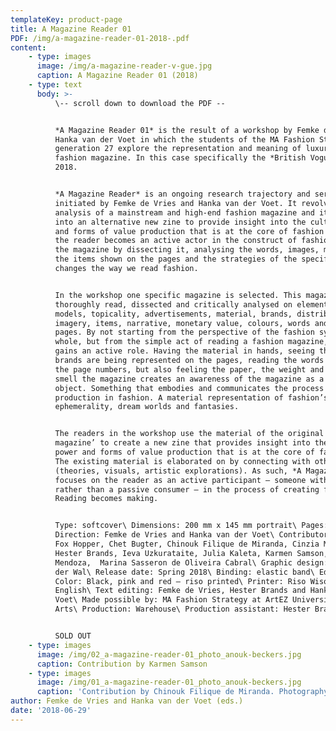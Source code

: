 ```yaml
---
templateKey: product-page
title: A Magazine Reader 01
PDF: /img/a-magazine-reader-01-2018-.pdf
content:
    - type: images
      image: /img/a-magazine-reader-v-gue.jpg
      caption: A Magazine Reader 01 (2018)
    - type: text
      body: >-
          \-- scroll down to download the PDF --


          *A Magazine Reader 01* is the result of a workshop by Femke de Vries and
          Hanka van der Voet in which the students of the MA Fashion Strategy
          generation 27 explore the representation and meaning of luxury in the
          fashion magazine. In this case specifically the *British Vogue*, February
          2018.


          *A Magazine Reader* is an ongoing research trajectory and series of zines
          initiated by Femke de Vries and Hanka van der Voet. It revolves around the
          analysis of a mainstream and high-end fashion magazine and its translation
          into an alternative new zine to provide insight into the cultural power
          and forms of value production that is at the core of fashion media. In it,
          the reader becomes an active actor in the construct of fashion. Re-reading
          the magazine by dissecting it, analysing the words, images, materiality,
          the items shown on the pages and the strategies of the specific magazine
          changes the way we read fashion.


          In the workshop one specific magazine is selected. This magazine is
          thoroughly read, dissected and critically analysed on elements such as
          models, topicality, advertisements, material, brands, distribution,
          imagery, items, narrative, monetary value, colours, words and order of
          pages. By not starting from the perspective of the fashion system as a
          whole, but from the simple act of reading a fashion magazine, the reader
          gains an active role. Having the material in hands, seeing the images, how
          brands are being represented on the pages, reading the words and tracing
          the page numbers, but also feeling the paper, the weight and being able to
          smell the magazine creates an awareness of the magazine as a material
          object. Something that embodies and communicates the process of value
          production in fashion. A material representation of fashion’s
          ephemerality, dream worlds and fantasies.


          The readers in the workshop use the material of the original ‘source
          magazine’ to create a new zine that provides insight into the cultural
          power and forms of value production that is at the core of fashion media.
          The existing material is elaborated on by connecting with other material
          (theories, visuals, artistic explorations). As such, *A Magazine Reader*
          focuses on the reader as an active participant – someone with agency
          rather than a passive consumer – in the process of creating fashion.
          Reading becomes making.


          Type: softcover\ Dimensions: 200 mm x 145 mm portrait\ Pages: 96\ Art
          Direction: Femke de Vries and Hanka van der Voet\ Contributors: Adriana
          Fox Hopper, Chet Bugter, Chinouk Filique de Miranda, Cinzia Magnani,
          Hester Brands, Ieva Uzkurataite, Julia Kaleta, Karmen Samson, Maria Gil
          Mendoza,  Marina Sasseron de Oliveira Cabral\ Graphic design: Corine van
          der Wal\ Release date: Spring 2018\ Binding: elastic band\ Edition: 150\
          Color: Black, pink and red – riso printed\ Printer: Riso Wiso\ Language:
          English\ Text editing: Femke de Vries, Hester Brands and Hanka van der
          Voet\ Made possible by: MA Fashion Strategy at ArtEZ University of the
          Arts\ Production: Warehouse\ Production assistant: Hester Brands


          SOLD OUT
    - type: images
      image: /img/02_a-magazine-reader-01_photo_anouk-beckers.jpg
      caption: Contribution by Karmen Samson
    - type: images
      image: /img/01_a-magazine-reader-01_photo_anouk-beckers.jpg
      caption: 'Contribution by Chinouk Filique de Miranda. Photography: Anouk Beckers.'
author: Femke de Vries and Hanka van der Voet (eds.)
date: '2018-06-29'
---
```

